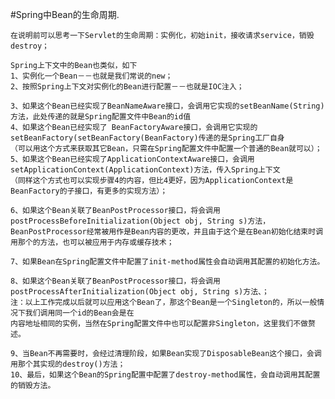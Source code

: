 #Spring中Bean的生命周期.

    在说明前可以思考一下Servlet的生命周期：实例化，初始init，接收请求service，销毁destroy；

    Spring上下文中的Bean也类似，如下
    1、实例化一个Bean－－也就是我们常说的new；
    2、按照Spring上下文对实例化的Bean进行配置－－也就是IOC注入；
    
    3、如果这个Bean已经实现了BeanNameAware接口，会调用它实现的setBeanName(String)方法，此处传递的就是Spring配置文件中Bean的id值
    4、如果这个Bean已经实现了 BeanFactoryAware接口，会调用它实现的setBeanFactory(setBeanFactory(BeanFactory)传递的是Spring工厂自身
    （可以用这个方式来获取其它Bean，只需在Spring配置文件中配置一个普通的Bean就可以）；
    5、如果这个Bean已经实现了ApplicationContextAware接口，会调用setApplicationContext(ApplicationContext)方法，传入Spring上下文
    （同样这个方式也可以实现步骤4的内容，但比4更好，因为ApplicationContext是BeanFactory的子接口，有更多的实现方法）；
    
    6、如果这个Bean关联了BeanPostProcessor接口，将会调用postProcessBeforeInitialization(Object obj, String s)方法，
    BeanPostProcessor经常被用作是Bean内容的更改，并且由于这个是在Bean初始化结束时调用那个的方法，也可以被应用于内存或缓存技术；
    
    7、如果Bean在Spring配置文件中配置了init-method属性会自动调用其配置的初始化方法。
    
    8、如果这个Bean关联了BeanPostProcessor接口，将会调用postProcessAfterInitialization(Object obj, String s)方法、；
    注：以上工作完成以后就可以应用这个Bean了，那这个Bean是一个Singleton的，所以一般情况下我们调用同一个id的Bean会是在
    内容地址相同的实例，当然在Spring配置文件中也可以配置非Singleton，这里我们不做赘述。
    
    9、当Bean不再需要时，会经过清理阶段，如果Bean实现了DisposableBean这个接口，会调用那个其实现的destroy()方法；
    10、最后，如果这个Bean的Spring配置中配置了destroy-method属性，会自动调用其配置的销毁方法。